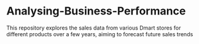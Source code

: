 # Analysing-Business-Performance
This repository explores the sales data from various Dmart stores for different products over a few years, aiming to forecast future sales trends
